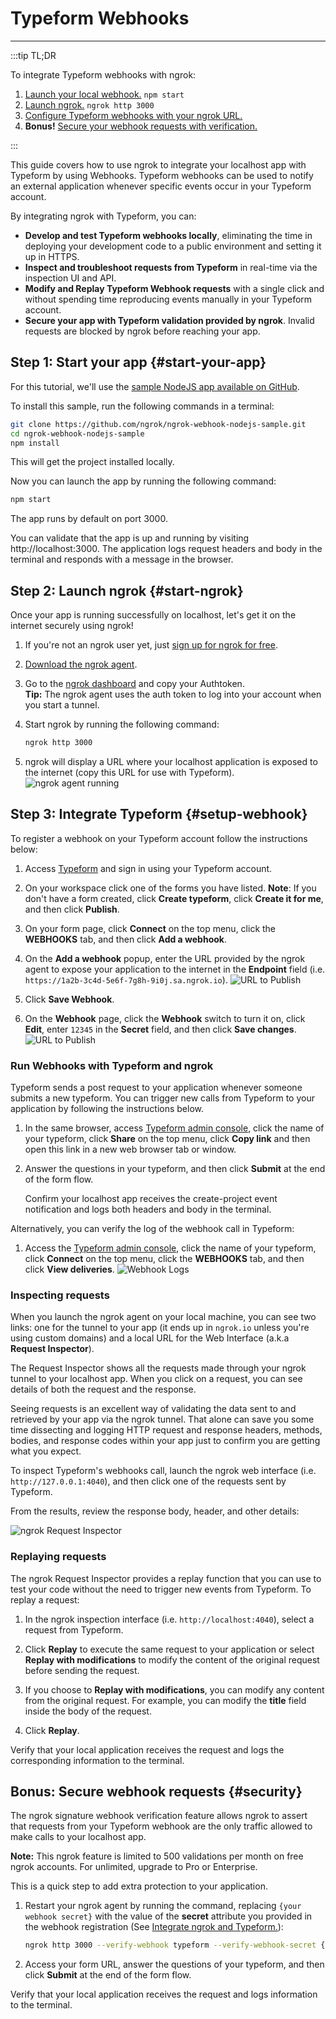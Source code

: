 # Typeform Webhooks
------------

:::tip TL;DR

To integrate Typeform webhooks with ngrok:
1. [Launch your local webhook.](#start-your-app) `npm start`
1. [Launch ngrok.](#start-ngrok) `ngrok http 3000`
1. [Configure Typeform webhooks with your ngrok URL.](#setup-webhook)
1. **Bonus!** [Secure your webhook requests with verification.](#security)

:::


This guide covers how to use ngrok to integrate your localhost app with Typeform by using Webhooks.
Typeform webhooks can be used to notify an external application whenever specific events occur in your Typeform account. 

By integrating ngrok with Typeform, you can:

- **Develop and test Typeform webhooks locally**, eliminating the time in deploying your development code to a public environment and setting it up in HTTPS.
- **Inspect and troubleshoot requests from Typeform** in real-time via the inspection UI and API.
- **Modify and Replay Typeform Webhook requests** with a single click and without spending time reproducing events manually in your Typeform account.
- **Secure your app with Typeform validation provided by ngrok**. Invalid requests are blocked by ngrok before reaching your app.


## **Step 1**: Start your app {#start-your-app}

For this tutorial, we'll use the [sample NodeJS app available on GitHub](https://github.com/ngrok/ngrok-webhook-nodejs-sample). 

To install this sample, run the following commands in a terminal:

```bash
git clone https://github.com/ngrok/ngrok-webhook-nodejs-sample.git
cd ngrok-webhook-nodejs-sample
npm install
```

This will get the project installed locally.

Now you can launch the app by running the following command: 

```bash
npm start
```

The app runs by default on port 3000. 

You can validate that the app is up and running by visiting http://localhost:3000. The application logs request headers and body in the terminal and responds with a message in the browser.


## **Step 2**: Launch ngrok {#start-ngrok}

Once your app is running successfully on localhost, let's get it on the internet securely using ngrok! 

1. If you're not an ngrok user yet, just [sign up for ngrok for free](https://ngrok.com/signup).

1. [Download the ngrok agent](https://ngrok.com/download).

1. Go to the [ngrok dashboard](https://dashboard.ngrok.com) and copy your Authtoken. <br />
    **Tip:** The ngrok agent uses the auth token to log into your account when you start a tunnel.
    
1. Start ngrok by running the following command:
    ```bash
    ngrok http 3000
    ```

1. ngrok will display a URL where your localhost application is exposed to the internet (copy this URL for use with Typeform).
    ![ngrok agent running](/img/integrations/launch_ngrok_tunnel.png)


## **Step 3**: Integrate Typeform {#setup-webhook}

To register a webhook on your Typeform account follow the instructions below:

1. Access [Typeform](https://www.typeform.com/) and sign in using your Typeform account.

1. On your workspace click one of the forms you have listed.
    **Note**: If you don't have a form created, click **Create typeform**, click **Create it for me**, and then click **Publish**.

1. On your form page, click **Connect** on the top menu, click the **WEBHOOKS** tab, and then click **Add a webhook**.

1. On the **Add a webhook** popup, enter the URL provided by the ngrok agent to expose your application to the internet in the **Endpoint** field (i.e. `https://1a2b-3c4d-5e6f-7g8h-9i0j.sa.ngrok.io`).
    ![URL to Publish](img/ngrok_url_configuration_typeform.png)

1. Click **Save Webhook**.

1. On the **Webhook** page, click the **Webhook** switch to turn it on, click **Edit**, enter `12345` in the **Secret** field, and then click **Save changes**.
    ![URL to Publish](img/ngrok_url_configuration_typeform_2.png)


### Run Webhooks with Typeform and ngrok

Typeform sends a post request to your application whenever someone submits a new typeform.
You can trigger new calls from Typeform to your application by following the instructions below.

1. In the same browser, access [Typeform admin console](https://www.typeform.com/), click the name of your typeform, click **Share** on the top menu, click **Copy link** and then open this link in a new web browser tab or window.

1. Answer the questions in your typeform, and then click **Submit** at the end of the form flow.

    Confirm your localhost app receives the create-project event notification and logs both headers and body in the terminal.

Alternatively, you can verify the log of the webhook call in Typeform:

1. Access the [Typeform admin console](https://www.typeform.com/), click the name of your typeform, click **Connect** on the top menu, click the **WEBHOOKS** tab, and then click **View deliveries**.
    ![Webhook Logs](img/ngrok_logs_typeform.png)


### Inspecting requests

When you launch the ngrok agent on your local machine, you can see two links: one for the tunnel to your app (it ends up in `ngrok.io` unless you're using custom domains) and a local URL for the Web Interface (a.k.a **Request Inspector**).

The Request Inspector shows all the requests made through your ngrok tunnel to your localhost app. When you click on a request, you can see details of both the request and the response.

Seeing requests is an excellent way of validating the data sent to and retrieved by your app via the ngrok tunnel. That alone can save you some time dissecting and logging HTTP request and response headers, methods, bodies, and response codes within your app just to confirm you are getting what you expect.

To inspect Typeform's webhooks call, launch the ngrok web interface (i.e. `http://127.0.0.1:4040`), and then click one of the requests sent by Typeform.

From the results, review the response body, header, and other details:

![ngrok Request Inspector](img/ngrok_introspection_typeform_webhooks.png)


### Replaying requests

The ngrok Request Inspector provides a replay function that you can use to test your code without the need to trigger new events from Typeform. To replay a request:

1. In the ngrok inspection interface (i.e. `http://localhost:4040`), select a request from Typeform.

1. Click **Replay** to execute the same request to your application or select **Replay with modifications** to modify the content of the original request before sending the request.

1. If you choose to **Replay with modifications**, you can modify any content from the original request. For example, you can modify the **title** field inside the body of the request.

1. Click **Replay**.

Verify that your local application receives the request and logs the corresponding information to the terminal.


## **Bonus**: Secure webhook requests {#security}

The ngrok signature webhook verification feature allows ngrok to assert that requests from your Typeform webhook are the only traffic allowed to make calls to your localhost app.

**Note:** This ngrok feature is limited to 500 validations per month on free ngrok accounts. For unlimited, upgrade to Pro or Enterprise.

This is a quick step to add extra protection to your application.

1. Restart your ngrok agent by running the command, replacing `{your webhook secret}` with the value of the **secret** attribute you provided in the webhook registration (See [Integrate ngrok and Typeform.](#setup-webhook)):
    ```bash
    ngrok http 3000 --verify-webhook typeform --verify-webhook-secret {your webhook secret}
    ```

1. Access your form URL, answer the questions of your typeform, and then click **Submit** at the end of the form flow. 

Verify that your local application receives the request and logs information to the terminal.
